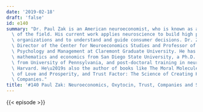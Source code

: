 ```yaml
---
date: '2019-02-18'
draft: 'false'
id: e140
summary: "Dr. Paul Zak is an American neuroeconomist, who is known as a proponent\
  \ of the field. His current work applies neuroscience to build high performance\
  \ organizations and to understand and guide consumer decisions. Dr. Zak is the founding\
  \ Director of the Center for Neuroeconomics Studies and Professor of Economics,\
  \ Psychology and Management at Claremont Graduate University. He has degrees in\
  \ mathematics and economics from San Diego State University, a Ph.D. in economics\
  \ from University of Pennsylvania, and post-doctoral training in neuroimaging from\
  \ Harvard. He\u2019s also the author of books like The Moral Molecule: The Source\
  \ of Love and Prosperity, and Trust Factor: The Science of Creating High-Performance\
  \ Companies."
title: '#140 Paul Zak: Neuroeconomics, Oxytocin, Trust, Companies and Society'
---
```

{{< episode >}}
